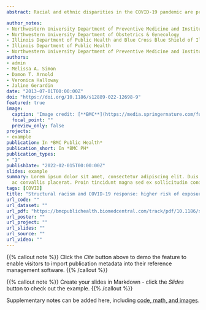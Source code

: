 ```yaml
---
abstract: Racial and ethnic disparities in the COVID-19 pandemic are products of society, not biology. Considering age and geography in addition to race/ethnicity can help to identify the structural factors driving poorer outcomes for certain groups. Studies and policies aimed at reducing inequalities in disease exposure may reduce disparities in mortality more than those focused on drivers of case fatality.

author_notes:
- Northwestern University Department of Preventive Medicine and Institute for Global Health
- Northwestern University Department of Obstetrics & Gynecology
- Illinois Department of Public Health and Blue Cross Blue Shield of Illinois
- Illinois Department of Public Health
- Northwestern University Department of Preventive Medicine and Institute for Global Health
authors:
- admin
- Melissa A. Simon
- Damon T. Arnold
- Veronica Halloway
- Jaline Gerardin
date: "2013-07-01T00:00:00Z"
doi: "https://doi.org/10.1186/s12889-022-12698-9"
featured: true
image:
  caption: 'Image credit: [**BMC**](https://media.springernature.com/full/springer-static/image/art%3A10.1186%2Fs12889-022-12698-9/MediaObjects/12889_2022_12698_Fig4_HTML.png?as=webp)'
  focal_point: ""
  preview_only: false
projects:
- example
publication: In *BMC Public Health*
publication_short: In *BMC PH*
publication_types:
- "1"
publishDate: "2022-02-015T00:00:00Z"
slides: example
summary: Lorem ipsum dolor sit amet, consectetur adipiscing elit. Duis posuere tellus
  ac convallis placerat. Proin tincidunt magna sed ex sollicitudin condimentum.
tags: [COVID]
title: "Structural racism and COVID-19 response: higher risk of exposure drives disparate COVID-19 deaths among Black and Hispanic/Latinx residents of Illinois, USA"
url_code: ""
url_dataset: ""
url_pdf: "https://bmcpublichealth.biomedcentral.com/track/pdf/10.1186/s12889-022-12698-9.pdf"
url_poster: ""
url_project: ""
url_slides: ""
url_source: ""
url_video: ""
---
```


{{% callout note %}}
Click the _Cite_ button above to demo the feature to enable visitors to import publication metadata into their reference management software.
{{% /callout %}}

{{% callout note %}}
Create your slides in Markdown - click the _Slides_ button to check out the example.
{{% /callout %}}

Supplementary notes can be added here, including [code, math, and images](https://wowchemy.com/docs/writing-markdown-latex/).
